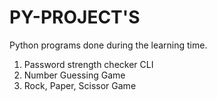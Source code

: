 # PY-PROJECT'S
Python programs done during the learning time.

1. Password strength checker CLI
2. Number Guessing Game
3. Rock, Paper, Scissor Game
